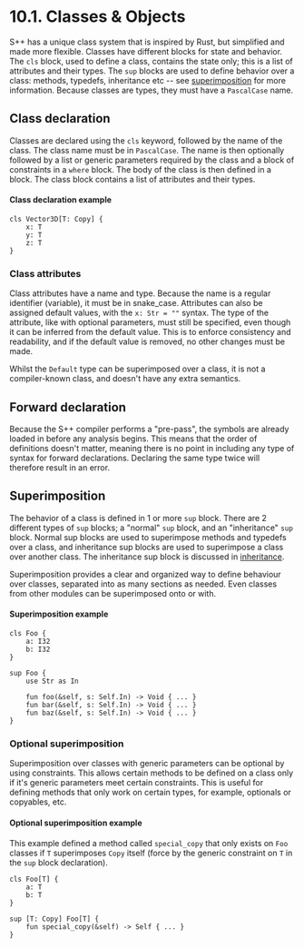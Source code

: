 # 10.1. Classes & Objects
S++ has a unique class system that is inspired by Rust, but simplified and made more flexible. Classes have 
different blocks for state and behavior. The `cls` block, used to define a class, contains the state only; this is a 
list of attributes and their types. The `sup` blocks are used to define behavior over a class: methods, typedefs, 
inheritance etc -- see [superimposition]() for more information. Because classes are types, they must have a 
`PascalCase` name.

## Class declaration
Classes are declared using the `cls` keyword, followed by the name of the class. The class name must be in 
`PascalCase`. The name is then optionally followed by a list or generic parameters required by the class and a block 
of constraints in a `where` block. The body of the class is then defined in a block. The class block contains a list 
of attributes and their types.

#### Class declaration example
```
cls Vector3D[T: Copy] {
    x: T
    y: T
    z: T
}
```

### Class attributes
Class attributes have a name and type. Because the name is a regular identifier (variable), it must be in snake_case.
Attributes can also be assigned default values, with the `x: Str = ""` syntax. The type of the attribute, like with
optional parameters, must still be specified, even though it can be inferred from the default value. This is to enforce
consistency and readability, and if the default value is removed, no other changes must be made.

Whilst the `Default` type can be superimposed over a class, it is not a compiler-known class, and doesn't have any extra
semantics.

## Forward declaration
Because the S++ compiler performs a "pre-pass", the symbols are already loaded in before any analysis begins. This 
means that the order of definitions doesn't matter, meaning there is no point in including any type of syntax for 
forward declarations. Declaring the same type twice will therefore result in an error.

## Superimposition
The behavior of a class is defined in 1 or more `sup` block. There are 2 different types of `sup` blocks; a "normal" 
`sup` block, and an "inheritance" `sup` block. Normal sup blocks are used to superimpose methods and typedefs over a 
class, and inheritance sup blocks are used to superimpose a class over another class. The inheritance sup block is
discussed in [inheritance](10-2-Inheritance-Polymorphism.md).

Superimposition provides a clear and organized way to define behaviour over classes, separated into as many sections as 
needed. Even classes from other modules can be superimposed onto or with.

#### Superimposition example
```
cls Foo {
    a: I32
    b: I32
}

sup Foo {
    use Str as In

    fun foo(&self, s: Self.In) -> Void { ... }
    fun bar(&self, s: Self.In) -> Void { ... }
    fun baz(&self, s: Self.In) -> Void { ... }
}
```

### Optional superimposition
Superimposition over classes with generic parameters can be optional by using constraints. This allows certain 
methods to be defined on a class only if it's generic parameters meet certain constraints. This is useful for defining 
methods that only work on certain types, for example, optionals or copyables, etc.

#### Optional superimposition example
This example defined a method called `special_copy` that only exists on `Foo` classes if `T` superimposes `Copy` 
itself (force by the generic constraint on `T` in the `sup` block declaration).
```
cls Foo[T] {
    a: T
    b: T
}

sup [T: Copy] Foo[T] {
    fun special_copy(&self) -> Self { ... }
}
```
